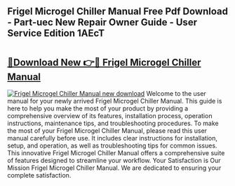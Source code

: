 ## Frigel Microgel Chiller Manual Free Pdf Download - Part-uec New Repair Owner Guide - User Service Edition 1AEcT

# <h2><a href="http://bc36808.oget.top/?id=Frigel+Microgel+Chiller+Manual">🔗Download New 👉🔴 Frigel Microgel Chiller Manual</a></h2>

[![Frigel Microgel Chiller Manual new download](https://i.imgur.com/5g1atiW.png)](http://bc36808.oget.top/?id=Frigel+Microgel+Chiller+Manual)
Welcome to the user manual for your newly arrived Frigel Microgel Chiller Manual. This guide is here to help you make the most of your product by providing a comprehensive overview of its features, installation process, operation instructions, maintenance tips, and troubleshooting procedures. To make the most of your Frigel Microgel Chiller Manual, please read this user manual carefully before use. It includes clear instructions for installation, setup, and operation, as well as troubleshooting tips for common issues. This innovative Frigel Microgel Chiller Manual offers a comprehensive suite of features designed to streamline your workflow. Your Satisfaction is Our Mission Frigel Microgel Chiller Manual. We are dedicated to ensuring your complete satisfaction.
